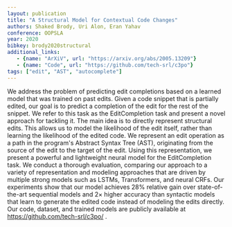 ```yaml
---
layout: publication
title: "A Structural Model for Contextual Code Changes"
authors: Shaked Brody, Uri Alon, Eran Yahav
conference: OOPSLA
year: 2020
bibkey: brody2020structural
additional_links:
   - {name: "ArXiV", url: "https://arxiv.org/abs/2005.13209"}
   - {name: "Code", url: "https://github.com/tech-srl/c3po"}
tags: ["edit", "AST", "autocomplete"]
---
```

We address the problem of predicting edit completions based on a learned model that was trained on past edits. Given a code snippet that is partially edited, our goal is to predict a completion of the edit for the rest of the snippet. We refer to this task as the EditCompletion task and present a novel approach for tackling it. The main idea is to directly represent structural edits. This allows us to model the likelihood of the edit itself, rather than learning the likelihood of the edited code. We represent an edit operation as a path in the program's Abstract Syntax Tree (AST), originating from the source of the edit to the target of the edit. Using this representation, we present a powerful and lightweight neural model for the EditCompletion task. We conduct a thorough evaluation, comparing our approach to a variety of representation and modeling approaches that are driven by multiple strong models such as LSTMs, Transformers, and neural CRFs. Our experiments show that our model achieves 28% relative gain over state-of-the-art sequential models and 2× higher accuracy than syntactic models that learn to generate the edited code instead of modeling the edits directly. Our code, dataset, and trained models are publicly available at https://github.com/tech-srl/c3po/ . 

